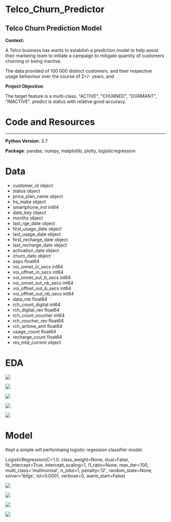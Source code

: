 # Telco_Churn_Predictor
Telco Churn Prediction Model
---
**Context:**

A Telco business has wants to establish a prediction model to help assist their markeing team to initiate a campaign to mitigate quantity of customers churning or being inactive. 

The data provided of 100 000 distinct customers, and their respective usage behaviour over the course of 2+/- years, and 

**Project Objective:**

The target feature is a multi-class. "ACTIVE", "CHURNED", "DORMANT", "INACTIVE".
predict is status with relative good accuracy. 

# Code and Resources
---                               
**Python Version**: 3.7

**Package**: pandas, numpy, matplotlib, plotly, logisticregression

# Data

 -  customer_id                  object 
 -   status                  object 
 -   price_plan_name         object 
 -   hs_make                 object 
 -   smartphone_ind          int64  
 -   date_key                object 
 -   months                  object 
 -   last_rge_date           object 
 -   first_usage_date        object 
 -   last_usage_date         object 
 -  first_recharge_date     object 
 -  last_recharge_date      object 
 -  activation_date         object 
 -  churn_date              object 
 -  aspu                    float64
 -  voi_onnet_in_secs       int64  
 -  voi_offnet_in_secs      int64  
 -  voi_onnet_out_b_secs    int64  
 -  voi_onnet_out_nb_secs   int64  
 -  voi_offnet_out_b_secs   int64  
 -  voi_offnet_out_nb_secs  int64  
 -  data_mb                 float64
 -  rch_count_digital       int64  
 -  rch_digital_rev         float64
 -  rch_count_voucher       int64  
 -  rch_voucher_rev         float64
 -  rch_airtime_amt         float64
 -  usage_count             float64
 -  recharge_count          float64
 -  rev_mtd_current         object 
 
 # EDA
![](Customer_Attrition_Data.png)

![](Price_Plan_distro.png)

![](Smartphone_Indicator.png)

![](Tenure_Distro_in_Customer_Attrition.png)

![](Days_used_mean.png)

# Model

Kept a simple will performaing logistic regession classifier model:

LogisticRegression(C=1.0, class_weight=None, dual=False, fit_intercept=True,
                   intercept_scaling=1, l1_ratio=None, max_iter=100,
                   multi_class='multinomial', n_jobs=1, penalty='l2',
                   random_state=None, solver='lbfgs', tol=0.0001, verbose=0,
                   warm_start=False)
                   
![](Classification_Report.PNG)

![](Model_performance.png)

![](Recharge_recency_Attrition_Group.PNG)

![](Recharge_recency_days_Hist.PNG)


